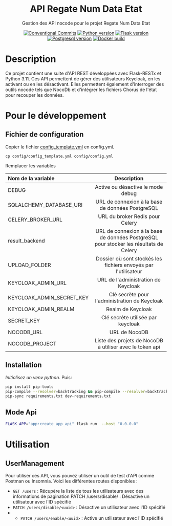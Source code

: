 <h1 align="center" style="border-bottom: none">
    <div>
        API Regate Num Data Etat
    </div>
</h1>

<p align="center">
    Gestion des API nocode pour le projet Regate Num Data Etat<br/>
</p>

<div align="center">
 
[![Conventional Commits](https://img.shields.io/badge/Conventional%20Commits-1.0.0-green.svg)](https://conventionalcommits.org)
[![Python version](https://img.shields.io/badge/python-3.11.0-blue)](https://www.python.org/downloads/release/python-3110/)
[![Flask version](https://img.shields.io/badge/Flask-2.1.3-blue)](https://flask.palletsprojects.com/en/2.1.x/)
[![Postgresql version](https://img.shields.io/badge/Postgresql-informational)](https://www.postgresql.org/)
[![Docker build](https://img.shields.io/badge/docker-automated-informational)](https://docs.docker.com/compose/)

</div>


# Description

Ce projet contient une suite d'API REST développées avec Flask-RESTx et Python 3.11. 
Ces API permettent de gérer des utilisateurs Keycloak, en les activant ou en les désactivant. 
Elles permettent également d'interroger des outils nocode tels que NocoDb et d'intégrer les fichiers 
Chorus de l'état pour recouper les données.

# Pour le développement

## Fichier de configuration

Copier le fichier [config_template.yml](./config/config_template.yml) en config.yml.
```
cp config/config_template.yml config/config.yml
```

Remplacer les variables

| Nom de la variable        |                                      Description                                      |
| :------------------------ | :-----------------------------------------------------------------------------------: |
| DEBUG                     |                           Active ou désactive le mode debug                           |
| SQLALCHEMY_DATABASE_URI   |                   URL de connexion à la base de données PostgreSQL                    |
| CELERY_BROKER_URL         |                            URL du broker Redis pour Celery                            |
| result_backend            | URL de connexion à la base de données PostgreSQL pour stocker les résultats de Celery |
| UPLOAD_FOLDER             |            Dossier où sont stockés les fichiers envoyés par l'utilisateur             |
| KEYCLOAK_ADMIN_URL        |                          URL de l'administration de Keycloak                          |
| KEYCLOAK_ADMIN_SECRET_KEY |                     Clé secrète pour l'administration de Keycloak                     |
| KEYCLOAK_ADMIN_REALM      |                                   Realm de Keycloak                                   |
| SECRET_KEY                |                           Clé secrète utilisée par keycloak                           |
| NOCODB_URL                |                                     URL de NocoDB                                     |
| NOCODB_PROJECT            |               Liste des projets de NocoDB à utiliser  avec le token api               |


## Installation

*Initialisez un venv python*. Puis:

```bash
pip install pip-tools
pip-compile --resolver=backtracking && pip-compile --resolver=backtracking dev-requirements.in
pip-sync requirements.txt dev-requirements.txt
```

## Mode Api

```bash
FLASK_APP="app:create_app_api" flask run  --host "0.0.0.0"
```

# Utilisation

## UserManagement

Pour utiliser ces API, vous pouvez utiliser un outil de test d'API comme Postman ou Insomnia. Voici les différentes routes disponibles :

* `GET /users` : Récupère la liste de tous les utilisateurs avec des informations de pagination
PATCH /users/disable/<uuid> : Désactive un utilisateur avec l'ID spécifié
* `PATCH /users/disable/<uuid>` : Désactive un utilisateur avec l'ID spécifié
* * `PATCH /users/enable/<uuid>` : Active un utilisateur avec l'ID spécifié

